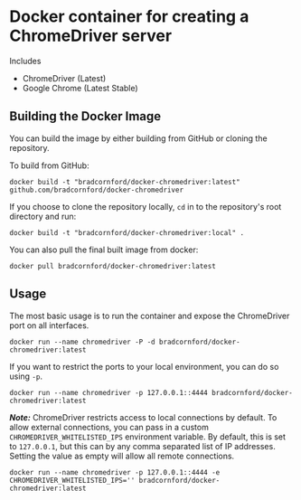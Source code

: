 # Docker container for creating a ChromeDriver server

Includes

* ChromeDriver (Latest)
* Google Chrome (Latest Stable)

## Building the Docker Image

You can build the image by either building from GitHub or cloning the repository.

To build from GitHub:

```
docker build -t "bradcornford/docker-chromedriver:latest" github.com/bradcornford/docker-chromedriver
```

If you choose to clone the repository locally, `cd` in to the repository's root directory and run:

```
docker build -t "bradcornford/docker-chromedriver:local" .
```

You can also pull the final built image from docker:

```
docker pull bradcornford/docker-chromedriver:latest
```

## Usage

The most basic usage is to run the container and expose the ChromeDriver port on all interfaces.

```
docker run --name chromedriver -P -d bradcornford/docker-chromedriver:latest
```

If you want to restrict the ports to your local environment, you can do so using `-p`.

```
docker run --name chromedriver -p 127.0.0.1::4444 bradcornford/docker-chromedriver:latest
```

***Note:*** ChromeDriver restricts access to local connections by default.  To allow external connections, you can pass in a custom `CHROMEDRIVER_WHITELISTED_IPS` environment variable.  By default, this is set to `127.0.0.1`, but this can by any comma separated list of IP addresses.  Setting the value as empty will allow all remote connections.

```
docker run --name chromedriver -p 127.0.0.1::4444 -e CHROMEDRIVER_WHITELISTED_IPS='' bradcornford/docker-chromedriver:latest
```
